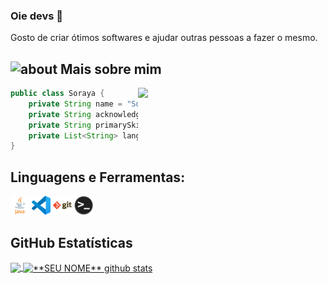 ### Oie devs 👋

Gosto de criar ótimos softwares e ajudar outras pessoas a fazer o mesmo.

## <img width="45" alt="about" src="https://raw.github.com/elizarov/elizarov/master/about.png"> Mais sobre mim

<img align="right" width="300" src="https://i2.wp.com/allhtaccess.info/wp-content/uploads/2018/03/programming.gif?fit=1281%2C716&ssl=1" />

```java
public class Soraya {
    private String name = "Soraya Yasin Farag";
    private String acknowledgements = "Desenvolvedora de software";
    private String primarySkillset = "ALGUMAS HABILIDADES";
    private List<String> languages = Arrays.asList("Java");
}
```

## **Linguagens e Ferramentas:**  

<code><img height="30" src="https://raw.githubusercontent.com/github/explore/80688e429a7d4ef2fca1e82350fe8e3517d3494d/topics/java/java.png"></code>
<code><img height="30" src="https://raw.githubusercontent.com/github/explore/80688e429a7d4ef2fca1e82350fe8e3517d3494d/topics/visual-studio-code/visual-studio-code.png"></code>
<code><img height="30" src="https://raw.githubusercontent.com/github/explore/80688e429a7d4ef2fca1e82350fe8e3517d3494d/topics/git/git.png"></code>
<code><img height="30" src="https://raw.githubusercontent.com/github/explore/80688e429a7d4ef2fca1e82350fe8e3517d3494d/topics/terminal/terminal.png"></code>



## **GitHub Estatísticas**

<a href="https://github.com/SorayaYF">
  <img align="center" src="https://github-readme-stats.vercel.app/api/top-langs/?username=sorayayf&theme=dracula&hide_langs_below=1" />
</a>

<a href="https://github.com/SorayaYF">
 <img align="center" src="https://github-readme-stats.vercel.app/api?username=sorayayf&show_icons=true&theme=dracula&line_height=27" alt="**SEU NOME** github stats"/>
</a>

<br>
